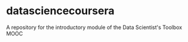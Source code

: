 # datasciencecoursera
A repository for the introductory module of the Data Scientist's Toolbox MOOC
